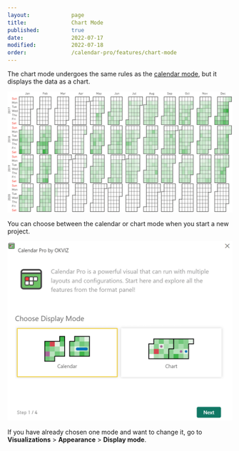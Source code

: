 ```yaml
---
layout:             page
title:              Chart Mode
published:          true
date:               2022-07-17
modified:           2022-07-18
order:              /calendar-pro/features/chart-mode
---
```


The chart mode undergoes the same rules as the [calendar mode](./calendar-systems.md), but it displays the data as a chart.

<img src="images/chart-mode.png" width="800" alt="The chart mode calendar in Calendar pro">

You can choose between the calendar or chart mode when you start a new project.

<img src="images/chart-calendar.png" width="800" alt="The chart or calendar mode calendar in Calendar pro">

If you have already chosen one mode and want to change it, go to **Visualizations** > **Appearance** > **Display mode**.